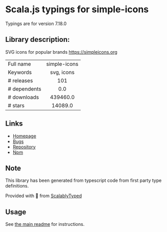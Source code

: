 
# Scala.js typings for simple-icons

Typings are for version 7.18.0

## Library description:
SVG icons for popular brands https://simpleicons.org

|                    |                 |
| ------------------ | :-------------: |
| Full name          | simple-icons |
| Keywords           | svg, icons |
| # releases         | 101 |
| # dependents       | 0.0 |
| # downloads        | 439460.0 |
| # stars            | 14089.0 |

## Links
- [Homepage](https://simpleicons.org)
- [Bugs](https://github.com/simple-icons/simple-icons/issues)
- [Repository](https://github.com/simple-icons/simple-icons)
- [Npm](https://www.npmjs.com/package/simple-icons)
    


## Note
This library has been generated from typescript code from first party type definitions.

Provided with :purple_heart: from [ScalablyTyped](https://github.com/oyvindberg/ScalablyTyped)

## Usage
See [the main readme](../../readme.md) for instructions.


